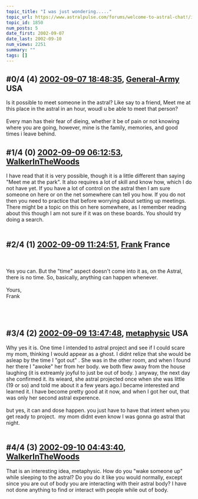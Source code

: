 ```yaml
---
topic_title: "I was just wondering....."
topic_url: https://www.astralpulse.com/forums/welcome-to-astral-chat!/i-was-just-wondering-1850
topic_id: 1850
num_posts: 5
date_first: 2002-09-07
date_last: 2002-09-10
num_views: 2251
summary: ""
tags: []
---
```


## \#0/4 (4) [2002-09-07 18:48:35](https://www.astralpulse.com/forums/index.php?msg=117585), [General-Army](https://www.astralpulse.com/forums/profile/?u=997) USA ##
<section>
Is it possible to meet someone in the astral? Like say to a friend, Meet me at this place in the astral in an hour, woudl u be able to meet that person?
<br>
<br>
Every man has their fear of dieing, whether it be of pain or not knowing where you are going, however, mine is the family, memories, and good times i leave behind.
</section>

## \#1/4 (0) [2002-09-09 06:12:53](https://www.astralpulse.com/forums/index.php?msg=12102), [WalkerInTheWoods](https://www.astralpulse.com/forums/profile/?u=404)  ##
<section>
I have read that it is very possible, though it is a little different than saying "Meet me at the park". It also requires a lot of skill and know how, which I do not have yet. If you have a lot of control on the astral then I am sure someone on here or on the net somewhere can tell you how. If you do not then you need to practice that before worrying about setting up meetings. There might be a topic on this on here somewhere, as I remember reading about this though I am not sure if it was on these boards. You should try doing a search.
<br>
<br>
</section>

## \#2/4 (1) [2002-09-09 11:24:51](https://www.astralpulse.com/forums/index.php?msg=12112), [Frank](https://www.astralpulse.com/forums/profile/?u=359) France ##
<section>
<br>
<br>
Yes you can. But the "time" aspect doesn't come into it as, on the Astral, there is no time. So, basically, anything can happen whenever.
<br>
<br>
Yours,
<br>
Frank
<br>
<br>
<br>
<br>
</section>

## \#3/4 (2) [2002-09-09 13:47:48](https://www.astralpulse.com/forums/index.php?msg=12121), [metaphysic](https://www.astralpulse.com/forums/profile/?u=1136) USA ##
<section>
Why yes it is. One time I intended to astral project and see if I could scare my mom, thinking I would appear as a ghost. I didnt relize that she would be asleap by the time I "got out" . She was in the other room, and when I found her there I "awoke" her from her body. we both flew away from the house laughing (it is extreamly joyful to just be out of body. ) anyway, the next day she confirmed it. its wieard, she astral projected once when she was little (19 or so) and told me about it a few years ago.I became interested and learned it. I have become pretty good at it now, and when I got her out, that was only her second astral experence.
<br>
<br>
but yes, it can and dose happen. you just have to have that intent when you get ready to project.  my mom didnt even know I was gonna go astral that night.
<br>
<br>
</section>

## \#4/4 (3) [2002-09-10 04:43:40](https://www.astralpulse.com/forums/index.php?msg=12159), [WalkerInTheWoods](https://www.astralpulse.com/forums/profile/?u=404)  ##
<section>
That is an interesting idea, metaphysic. How do you "wake someone up" while sleeping to the astral? Do you do it like you would normally, except since you are out of body you are interacting with their astral body? I have not done anything to find or interact with people while out of body.
<br>
<br>
</section>